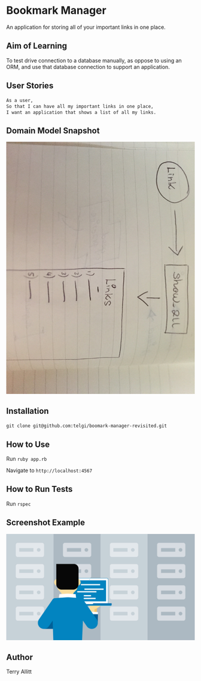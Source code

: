 # Bookmark Manager

An application for storing all of your important links in one place.

## Aim of Learning

To test drive connection to a database manually, as oppose to using an ORM, and use that database connection to support an application.

## User Stories

```
As a user,
So that I can have all my important links in one place,
I want an application that shows a list of all my links.
```

## Domain Model Snapshot

![Alt text](assets/images/domain_model_first_user_story.JPG)

## Installation

`git clone git@github.com:telgi/boomark-manager-revisited.git`

## How to Use

Run `ruby app.rb`

Navigate to `http://localhost:4567`

## How to Run Tests

Run `rspec`

## Screenshot Example

![Alt text](assets/images/database_placeholder.jpg?raw=true "Screenshot placeholder image")

## Author

Terry Allitt

